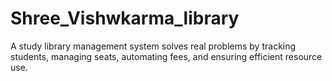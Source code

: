 # Shree_Vishwkarma_library
A study library management system solves real problems by tracking students, managing seats, automating fees, and ensuring efficient resource use.
